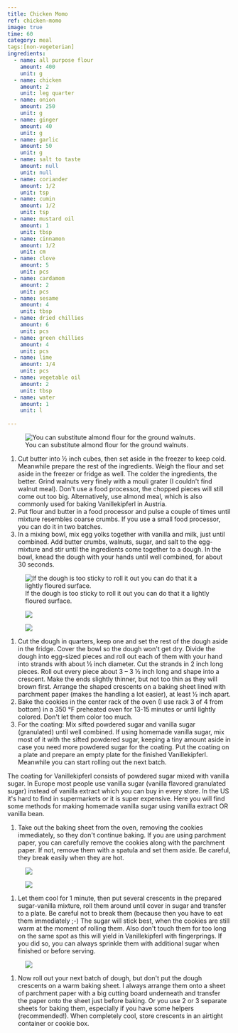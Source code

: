 ```yaml
---
title: Chicken Momo
ref: chicken-momo
image: true
time: 60
category: meal
tags:[non-vegeterian]
ingredients:
  - name: all purpose flour
    amount: 400
    unit: g
  - name: chicken
    amount: 2
    unit: leg quarter
  - name: onion
    amount: 250
    unit: g
  - name: ginger
    amount: 40
    unit: g
  - name: garlic
    amount: 50
    unit: g
  - name: salt to taste
    amount: null
    unit: null
  - name: coriander
    amount: 1/2
    unit: tsp
  - name: cumin
    amount: 1/2
    unit: tsp
  - name: mustard oil
    amount: 1
    unit: tbsp
  - name: cinnamon
    amount: 1/2
    unit: cm
  - name: clove
    amount: 5
    unit: pcs
  - name: cardamom
    amount: 2
    unit: pcs
  - name: sesame
    amount: 4
    unit: tbsp
  - name: dried chillies
    amount: 6
    unit: pcs
  - name: green chillies
    amount: 4
    unit: pcs
  - name: lime 
    amount: 1/4
    unit: pcs
  - name: vegetable oil
    amount: 2
    unit: tbsp
  - name: water
    amount: 1
    unit: l
    
---
```


<figure>
  <img srcset="{{ site.baseurl }}{{ site.assets }}{{ site.images }}/posts/vanilla-crescents-1-large.jpg 2000w, {{ site.baseurl }}{{ site.assets }}{{ site.images }}/posts/vanilla-crescents-1.jpg 1000w, {{ site.baseurl }}{{ site.assets }}{{ site.images }}/posts/vanilla-crescents-1-small.jpg 500w" sizes="(min-width: 769px): 25vw, calc(100vw - 4rem)" src="{{ site.baseurl }}{{ site.assets }}{{ site.images }}/posts/vanilla-crescents-1.jpg" alt="You can substitute almond flour for the ground walnuts.">
  <figcaption>You can substitute almond flour for the ground walnuts.</figcaption>
</figure>

1. Cut butter into ½ inch cubes, then set aside in the freezer to keep cold. Meanwhile prepare the rest of the ingredients. Weigh the flour and set aside in the freezer or fridge as well. The colder the ingredients, the better. Grind walnuts very finely with a mouli grater (I couldn't find walnut meal). Don't use a food processor, the chopped pieces will still come out too big. Alternatively, use almond meal, which is also commonly used for baking Vanillekipferl in Austria.
2. Put flour and butter in a food processor and pulse a couple of times until mixture resembles coarse crumbs. If you use a small food processor, you can do it in two batches.
3. In a mixing bowl, mix egg yolks together with vanilla and milk, just until combined. Add butter crumbs, walnuts, sugar, and salt to the egg-mixture and stir until the ingredients come together to a dough. In the bowl, knead the dough with your hands until well combined, for about 30 seconds.

<div class="gallery gallery-3">
  <figure class="gallery-item">
  <img srcset="{{ site.baseurl }}{{ site.assets }}{{ site.images }}/posts/vanilla-crescents-2-large.jpg 2000w, {{ site.baseurl }}{{ site.assets }}{{ site.images }}/posts/vanilla-crescents-2.jpg 1000w, {{ site.baseurl }}{{ site.assets }}{{ site.images }}/posts/vanilla-crescents-2-small.jpg 500w" sizes="(min-width: 769px): 25vw, calc(100vw - 4rem)" src="{{ site.baseurl }}{{ site.assets }}{{ site.images }}/posts/vanilla-crescents-2.jpg" alt="If the dough is too sticky to roll it out you can do that it a lightly floured surface.">
  <figcaption>If the dough is too sticky to roll it out you can do that it a lightly floured surface.</figcaption>
</figure>
  <figure class="gallery-item">
  <img srcset="{{ site.baseurl }}{{ site.assets }}{{ site.images }}/posts/vanilla-crescents-3-large.jpg 2000w, {{ site.baseurl }}{{ site.assets }}{{ site.images }}/posts/vanilla-crescents-3.jpg 1000w, {{ site.baseurl }}{{ site.assets }}{{ site.images }}/posts/vanilla-crescents-3-small.jpg 500w" sizes="(min-width: 769px): 25vw, calc(100vw - 4rem)" src="{{ site.baseurl }}{{ site.assets }}{{ site.images }}/posts/vanilla-crescents-3.jpg">
</figure>
  <figure class="gallery-item">
  <img srcset="{{ site.baseurl }}{{ site.assets }}{{ site.images }}/posts/vanilla-crescents-4-large.jpg 2000w, {{ site.baseurl }}{{ site.assets }}{{ site.images }}/posts/vanilla-crescents-4.jpg 1000w, {{ site.baseurl }}{{ site.assets }}{{ site.images }}/posts/vanilla-crescents-4-small.jpg 500w" sizes="(min-width: 769px): 25vw, calc(100vw - 4rem)" src="{{ site.baseurl }}{{ site.assets }}{{ site.images }}/posts/vanilla-crescents-4.jpg">
</figure>
</div>

1. Cut the dough in quarters, keep one and set the rest of the dough aside in the fridge. Cover the bowl so the dough won't get dry. Divide the dough into egg-sized pieces and roll out each of them with your hand into strands with about ½ inch diameter. Cut the strands in 2 inch long pieces. Roll out every piece about 3 – 3 ½ inch long and shape into a crescent. Make the ends slightly thinner, but not too thin as they will brown first. Arrange the shaped crescents on a baking sheet lined with parchment paper (makes the handling a lot easier), at least ½ inch apart.
2. Bake the cookies in the center rack of the oven (I use rack 3 of 4 from bottom) in a 350 °F preheated oven for 13-15 minutes or until lightly colored. Don't let them color too much.
3. For the coating: Mix sifted powdered sugar and vanilla sugar (granulated) until well combined. If using homemade vanilla sugar, mix most of it with the sifted powdered sugar, keeping a tiny amount aside in case you need more powdered sugar for the coating. Put the coating on a plate and prepare an empty plate for the finished Vanillekipferl. Meanwhile you can start rolling out the next batch.

The coating for Vanillekipferl consists of powdered sugar mixed with vanilla sugar. In Europe most people use vanilla sugar (vanilla flavored granulated sugar) instead of vanilla extract which you can buy in every store. In the US it's hard to find in supermarkets or it is super expensive. Here you will find some methods for making homemade vanilla sugar using vanilla extract OR vanilla bean.

1. Take out the baking sheet from the oven, removing the cookies immediately, so they don't continue baking. If you are using parchment paper, you can carefully remove the cookies along with the parchment paper. If not, remove them with a spatula and set them aside. Be careful, they break easily when they are hot.

<div class="gallery gallery-2">
  <figure class="gallery-item">
  <img srcset="{{ site.baseurl }}{{ site.assets }}{{ site.images }}/posts/vanilla-crescents-5-large.jpg 2000w, {{ site.baseurl }}{{ site.assets }}{{ site.images }}/posts/vanilla-crescents-5.jpg 1000w, {{ site.baseurl }}{{ site.assets }}{{ site.images }}/posts/vanilla-crescents-5-small.jpg 500w" sizes="(min-width: 769px): 25vw, calc(100vw - 4rem)" src="{{ site.baseurl }}{{ site.assets }}{{ site.images }}/posts/vanilla-crescents-5.jpg">
</figure>
  <figure class="gallery-item">
  <img srcset="{{ site.baseurl }}{{ site.assets }}{{ site.images }}/posts/vanilla-crescents-6-large.jpg 2000w, {{ site.baseurl }}{{ site.assets }}{{ site.images }}/posts/vanilla-crescents-6.jpg 1000w, {{ site.baseurl }}{{ site.assets }}{{ site.images }}/posts/vanilla-crescents-6-small.jpg 500w" sizes="(min-width: 769px): 25vw, calc(100vw - 4rem)" src="{{ site.baseurl }}{{ site.assets }}{{ site.images }}/posts/vanilla-crescents-6.jpg">
</figure>
</div>

1. Let them cool for 1 minute, then put several crescents in the prepared sugar-vanilla mixture, roll them around until cover in sugar and transfer to a plate. Be careful not to break them (because then you have to eat them immediately ;-) The sugar will stick best, when the cookies are still warm at the moment of rolling them. Also don't touch them for too long on the same spot as this will yield in Vanillekipferl with fingerprings. If you did so, you can always sprinkle them with additional sugar when finished or before serving.

<figure>
  <img srcset="{{ site.baseurl }}{{ site.assets }}{{ site.images }}/posts/vanilla-crescents-7-large.jpg 2000w, {{ site.baseurl }}{{ site.assets }}{{ site.images }}/posts/vanilla-crescents-7.jpg 1000w, {{ site.baseurl }}{{ site.assets }}{{ site.images }}/posts/vanilla-crescents-7-small.jpg 500w" sizes="(min-width: 769px): 25vw, calc(100vw - 4rem)" src="{{ site.baseurl }}{{ site.assets }}{{ site.images }}/posts/vanilla-crescents-7.jpg">
</figure>

1. Now roll out your next batch of dough, but don't put the dough crescents on a warm baking sheet. I always arrange them onto a sheet of parchment paper with a big cutting board underneath and transfer the paper onto the sheet just before baking. Or you use 2 or 3 separate sheets for baking them, especially if you have some helpers (recommended!). When completely cool, store crescents in an airtight container or cookie box.
